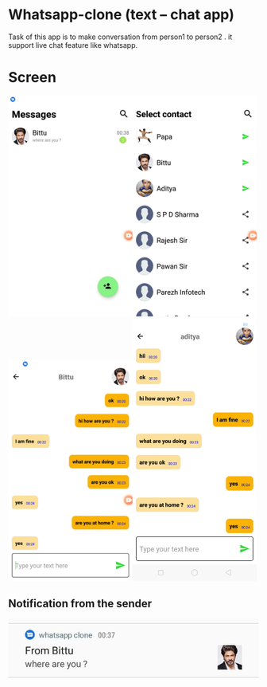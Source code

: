 # Whatsapp-clone (text – chat app)
Task of this app is to make conversation from person1 to person2 . it support live chat feature like whatsapp.

# Screen 
<img src="images/home.jpeg" alt="Your image title" width="250"/><img src="images/contacts.jpeg" alt="Your image title" width="250"/>
<br/>
<img src="images/person_1.jpeg" alt="Your image title" width="250"/><img src="images/person_2.jpeg" alt="Your image title" width="250"/>


## Notification from the sender 
![](images/notif.jpeg) &nbsp;
